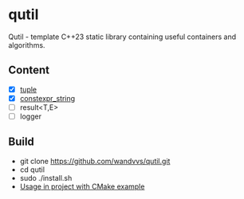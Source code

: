 # qutil
Qutil - template C++23 static library containing useful containers and algorithms.

## Content
- [x] [tuple](https://github.com/wandvvs/qutil/blob/master/examples/tuple/tuple.cpp)
- [x] [constexpr_string](https://github.com/wandvvs/qutil/blob/master/examples/constexpr_string/constexpr_string.cpp)
- [ ] result<T,E>
- [ ] logger

 ## **Build**
- git clone https://github.com/wandvvs/qutil.git
- cd qutil
- sudo ./install.sh
- [Usage in project with CMake example](https://github.com/wandvvs/qutil/blob/master/examples/tuple/CMakeLists.txt)
